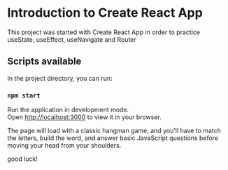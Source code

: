 # Introduction to Create React App

This project was started with Create React App in order to practice useState, useEffect, useNavigate and Router

## Scripts available

In the project directory, you can run:

### `npm start`

Run the application in development mode.\
Open [http://localhost:3000](http://localhost:3000) to view it in your browser.

The page will load with a classic hangman game, and you'll have to match the letters, build the word, and answer basic JavaScript questions before moving your head from your shoulders.

good luck!
